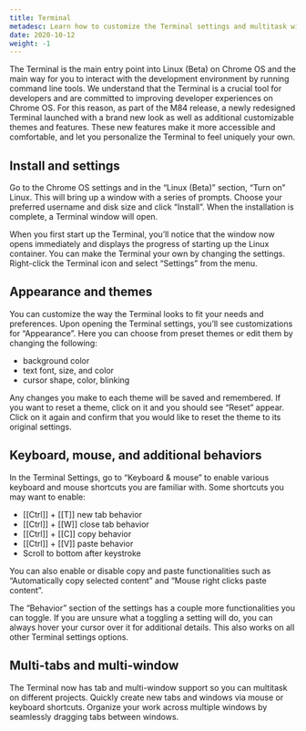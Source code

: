 ```yaml
---
title: Terminal
metadesc: Learn how to customize the Terminal settings and multitask with multi-tab support.
date: 2020-10-12
weight: -1
---
```


The Terminal is the main entry point into Linux (Beta) on Chrome OS and the main way for you to interact with the development environment by running command line tools. We understand that the Terminal is a crucial tool for developers and are committed to improving developer experiences on Chrome OS. For this reason, as part of the M84 release, a newly redesigned Terminal launched with a brand new look as well as additional customizable themes and features. These new features make it more accessible and comfortable, and let you personalize the Terminal to feel uniquely your own.

## Install and settings

Go to the Chrome OS settings and in the “Linux (Beta)” section, “Turn on” Linux. This will bring up a window with a series of prompts. Choose your preferred username and disk size and click “Install”. When the installation is complete, a Terminal window will open.

When you first start up the Terminal, you’ll notice that the window now opens immediately and displays the progress of starting up the Linux container. You can make the Terminal your own by changing the settings. Right-click the Terminal icon and select “Settings” from the menu.

## Appearance and themes

You can customize the way the Terminal looks to fit your needs and preferences. Upon opening the Terminal settings, you’ll see customizations for “Appearance”. Here you can choose from preset themes or edit them by changing the following:

- background color
- text font, size, and color
- cursor shape, color, blinking

Any changes you make to each theme will be saved and remembered. If you want to reset a theme, click on it and you should see “Reset” appear. Click on it again and confirm that you would like to reset the theme to its original settings.

## Keyboard, mouse, and additional behaviors

In the Terminal Settings, go to “Keyboard & mouse” to enable various keyboard and mouse shortcuts you are familiar with. Some shortcuts you may want to enable:

- [[Ctrl]] + [[T]] new tab behavior
- [[Ctrl]] + [[W]] close tab behavior
- [[Ctrl]] + [[C]] copy behavior
- [[Ctrl]] + [[V]] paste behavior
- Scroll to bottom after keystroke

You can also enable or disable copy and paste functionalities such as “Automatically copy selected content” and “Mouse right clicks paste content”. 

The “Behavior” section of the settings has a couple more functionalities you can toggle. If you are unsure what a toggling a setting will do, you can always hover your cursor over it for additional details. This also works on all other Terminal settings options.

## Multi-tabs and multi-window

The Terminal now has tab and multi-window support so you can multitask on different projects. Quickly create new tabs and windows via mouse or keyboard shortcuts. Organize your work across multiple windows by seamlessly dragging tabs between windows.